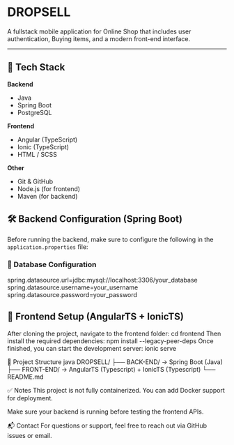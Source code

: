 # DROPSELL

A fullstack mobile application for Online Shop that includes user authentication, Buying items, and a modern front-end interface.

---------------------

## 🧰 Tech Stack

**Backend**  
- Java  
- Spring Boot  
- PostgreSQL  

**Frontend**  
- Angular (TypeScript)
- Ionic (TypeScript)  
- HTML / SCSS

**Other**  
- Git & GitHub  
- Node.js (for frontend)  
- Maven (for backend)  

## 🛠 Backend Configuration (Spring Boot)

Before running the backend, make sure to configure the following in the `application.properties` file:

  ### 🔧 Database Configuration
  
  spring.datasource.url=jdbc:mysql://localhost:3306/your_database
  spring.datasource.username=your_username
  spring.datasource.password=your_password
  
## 🎨 Frontend Setup (AngularTS + IonicTS)

After cloning the project, navigate to the frontend folder:
cd frontend
Then install the required dependencies:
npm install --legacy-peer-deps
Once finished, you can start the development server:
ionic serve

📂 Project Structure
java
DROPSELL/
├── BACK-END/      → Spring Boot (Java)
├── FRONT-END/     → AngularTS (Typescript) +  IonicTS (Typescript)
└── README.md

✅ Notes
This project is not fully containerized. You can add Docker support for deployment.

Make sure your backend is running before testing the frontend APIs.

📬 Contact
For questions or support, feel free to reach out via GitHub issues or email.

